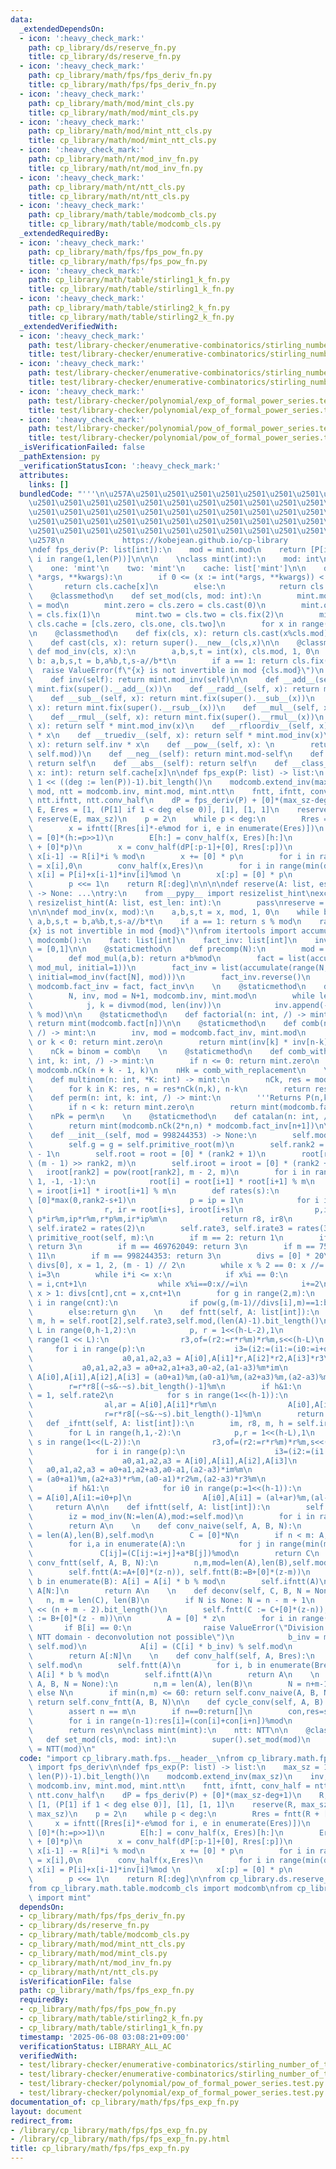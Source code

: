 ```yaml
---
data:
  _extendedDependsOn:
  - icon: ':heavy_check_mark:'
    path: cp_library/ds/reserve_fn.py
    title: cp_library/ds/reserve_fn.py
  - icon: ':heavy_check_mark:'
    path: cp_library/math/fps/fps_deriv_fn.py
    title: cp_library/math/fps/fps_deriv_fn.py
  - icon: ':heavy_check_mark:'
    path: cp_library/math/mod/mint_cls.py
    title: cp_library/math/mod/mint_cls.py
  - icon: ':heavy_check_mark:'
    path: cp_library/math/mod/mint_ntt_cls.py
    title: cp_library/math/mod/mint_ntt_cls.py
  - icon: ':heavy_check_mark:'
    path: cp_library/math/nt/mod_inv_fn.py
    title: cp_library/math/nt/mod_inv_fn.py
  - icon: ':heavy_check_mark:'
    path: cp_library/math/nt/ntt_cls.py
    title: cp_library/math/nt/ntt_cls.py
  - icon: ':heavy_check_mark:'
    path: cp_library/math/table/modcomb_cls.py
    title: cp_library/math/table/modcomb_cls.py
  _extendedRequiredBy:
  - icon: ':heavy_check_mark:'
    path: cp_library/math/fps/fps_pow_fn.py
    title: cp_library/math/fps/fps_pow_fn.py
  - icon: ':heavy_check_mark:'
    path: cp_library/math/table/stirling1_k_fn.py
    title: cp_library/math/table/stirling1_k_fn.py
  - icon: ':heavy_check_mark:'
    path: cp_library/math/table/stirling2_k_fn.py
    title: cp_library/math/table/stirling2_k_fn.py
  _extendedVerifiedWith:
  - icon: ':heavy_check_mark:'
    path: test/library-checker/enumerative-combinatorics/stirling_number_of_the_first_kind_fixed_k.test.py
    title: test/library-checker/enumerative-combinatorics/stirling_number_of_the_first_kind_fixed_k.test.py
  - icon: ':heavy_check_mark:'
    path: test/library-checker/enumerative-combinatorics/stirling_number_of_the_second_kind_fixed_k.test.py
    title: test/library-checker/enumerative-combinatorics/stirling_number_of_the_second_kind_fixed_k.test.py
  - icon: ':heavy_check_mark:'
    path: test/library-checker/polynomial/exp_of_formal_power_series.test.py
    title: test/library-checker/polynomial/exp_of_formal_power_series.test.py
  - icon: ':heavy_check_mark:'
    path: test/library-checker/polynomial/pow_of_formal_power_series.test.py
    title: test/library-checker/polynomial/pow_of_formal_power_series.test.py
  _isVerificationFailed: false
  _pathExtension: py
  _verificationStatusIcon: ':heavy_check_mark:'
  attributes:
    links: []
  bundledCode: "'''\n\u257A\u2501\u2501\u2501\u2501\u2501\u2501\u2501\u2501\u2501\u2501\
    \u2501\u2501\u2501\u2501\u2501\u2501\u2501\u2501\u2501\u2501\u2501\u2501\u2501\
    \u2501\u2501\u2501\u2501\u2501\u2501\u2501\u2501\u2501\u2501\u2501\u2501\u2501\
    \u2501\u2501\u2501\u2501\u2501\u2501\u2501\u2501\u2501\u2501\u2501\u2501\u2501\
    \u2501\u2501\u2501\u2501\u2501\u2501\u2501\u2501\u2501\u2501\u2501\u2501\u2501\
    \u2578\n             https://kobejean.github.io/cp-library               \n'''\n\
    \ndef fps_deriv(P: list[int]):\n    mod = mint.mod\n    return [P[i]*i%mod for\
    \ i in range(1,len(P))]\n\n\n    \nclass mint(int):\n    mod: int\n    zero: 'mint'\n\
    \    one: 'mint'\n    two: 'mint'\n    cache: list['mint']\n\n    def __new__(cls,\
    \ *args, **kwargs):\n        if 0 <= (x := int(*args, **kwargs)) < 64:\n     \
    \       return cls.cache[x]\n        else:\n            return cls.fix(x)\n\n\
    \    @classmethod\n    def set_mod(cls, mod: int):\n        mint.mod = cls.mod\
    \ = mod\n        mint.zero = cls.zero = cls.cast(0)\n        mint.one = cls.one\
    \ = cls.fix(1)\n        mint.two = cls.two = cls.fix(2)\n        mint.cache =\
    \ cls.cache = [cls.zero, cls.one, cls.two]\n        for x in range(3,64): mint.cache.append(cls.fix(x))\n\
    \n    @classmethod\n    def fix(cls, x): return cls.cast(x%cls.mod)\n\n    @classmethod\n\
    \    def cast(cls, x): return super().__new__(cls,x)\n\n    @classmethod\n   \
    \ def mod_inv(cls, x):\n        a,b,s,t = int(x), cls.mod, 1, 0\n        while\
    \ b: a,b,s,t = b,a%b,t,s-a//b*t\n        if a == 1: return cls.fix(s)\n      \
    \  raise ValueError(f\"{x} is not invertible in mod {cls.mod}\")\n    \n    @property\n\
    \    def inv(self): return mint.mod_inv(self)\n\n    def __add__(self, x): return\
    \ mint.fix(super().__add__(x))\n    def __radd__(self, x): return mint.fix(super().__radd__(x))\n\
    \    def __sub__(self, x): return mint.fix(super().__sub__(x))\n    def __rsub__(self,\
    \ x): return mint.fix(super().__rsub__(x))\n    def __mul__(self, x): return mint.fix(super().__mul__(x))\n\
    \    def __rmul__(self, x): return mint.fix(super().__rmul__(x))\n    def __floordiv__(self,\
    \ x): return self * mint.mod_inv(x)\n    def __rfloordiv__(self, x): return self.inv\
    \ * x\n    def __truediv__(self, x): return self * mint.mod_inv(x)\n    def __rtruediv__(self,\
    \ x): return self.inv * x\n    def __pow__(self, x): \n        return self.cast(super().__pow__(x,\
    \ self.mod))\n    def __neg__(self): return mint.mod-self\n    def __pos__(self):\
    \ return self\n    def __abs__(self): return self\n    def __class_getitem__(self,\
    \ x: int): return self.cache[x]\n\ndef fps_exp(P: list) -> list:\n    max_sz =\
    \ 1 << ((deg := len(P))-1).bit_length()\n    modcomb.extend_inv(max_sz)\n    inv,\
    \ mod, ntt = modcomb.inv, mint.mod, mint.ntt\n    fntt, ifntt, conv_half = ntt.fntt,\
    \ ntt.ifntt, ntt.conv_half\n    dP = fps_deriv(P) + [0]*(max_sz-deg+1)\n    R,\
    \ E, Eres = [1, (P[1] if 1 < deg else 0)], [1], [1, 1]\n    reserve(R, max_sz),\
    \ reserve(E, max_sz)\n    p = 2\n    while p < deg:\n        Rres = fntt(R + [0]*p)\n\
    \        x = ifntt([Rres[i]*-e%mod for i, e in enumerate(Eres)])\n        x[:h]\
    \ = [0]*(h:=p>>1)\n        E[h:] = conv_half(x, Eres)[h:]\n        Eres = fntt(E\
    \ + [0]*p)\n        x = conv_half(dP[:p-1]+[0], Rres[:p])\n        for i in range(1,p):\
    \ x[i-1] -= R[i]*i % mod\n        x += [0] * p\n        for i in range(p-1): x[p+i],x[i]\
    \ = x[i],0\n        conv_half(x,Eres)\n        for i in range(min(deg, p<<1)-1,p-1,-1):\
    \ x[i] = P[i]+x[i-1]*inv[i]%mod \n        x[:p] = [0] * p\n        R[p:] = conv_half(x,Rres)[p:]\n\
    \        p <<= 1\n    return R[:deg]\n\n\n\ndef reserve(A: list, est_len: int)\
    \ -> None: ...\ntry:\n    from __pypy__ import resizelist_hint\nexcept:\n    def\
    \ resizelist_hint(A: list, est_len: int):\n        pass\nreserve = resizelist_hint\n\
    \n\n\ndef mod_inv(x, mod):\n    a,b,s,t = x, mod, 1, 0\n    while b:\n       \
    \ a,b,s,t = b,a%b,t,s-a//b*t\n    if a == 1: return s % mod\n    raise ValueError(f\"\
    {x} is not invertible in mod {mod}\")\nfrom itertools import accumulate\n\nclass\
    \ modcomb():\n    fact: list[int]\n    fact_inv: list[int]\n    inv: list[int]\
    \ = [0,1]\n\n    @staticmethod\n    def precomp(N):\n        mod = mint.mod\n\
    \        def mod_mul(a,b): return a*b%mod\n        fact = list(accumulate(range(1,N+1),\
    \ mod_mul, initial=1))\n        fact_inv = list(accumulate(range(N,0,-1), mod_mul,\
    \ initial=mod_inv(fact[N], mod)))\n        fact_inv.reverse()\n        modcomb.fact,\
    \ modcomb.fact_inv = fact, fact_inv\n    \n    @staticmethod\n    def extend_inv(N):\n\
    \        N, inv, mod = N+1, modcomb.inv, mint.mod\n        while len(inv) < N:\n\
    \            j, k = divmod(mod, len(inv))\n            inv.append(-inv[k] * j\
    \ % mod)\n\n    @staticmethod\n    def factorial(n: int, /) -> mint:\n       \
    \ return mint(modcomb.fact[n])\n\n    @staticmethod\n    def comb(n: int, k: int,\
    \ /) -> mint:\n        inv, mod = modcomb.fact_inv, mint.mod\n        if n < k\
    \ or k < 0: return mint.zero\n        return mint(inv[k] * inv[n-k] % mod * modcomb.fact[n])\n\
    \    nCk = binom = comb\n    \n    @staticmethod\n    def comb_with_replacement(n:\
    \ int, k: int, /) -> mint:\n        if n <= 0: return mint.zero\n        return\
    \ modcomb.nCk(n + k - 1, k)\n    nHk = comb_with_replacement\n    \n    @staticmethod\n\
    \    def multinom(n: int, *K: int) -> mint:\n        nCk, res = modcomb.nCk, mint.one\n\
    \        for k in K: res, n = res*nCk(n,k), n-k\n        return res\n\n    @staticmethod\n\
    \    def perm(n: int, k: int, /) -> mint:\n        '''Returns P(n,k) mod p'''\n\
    \        if n < k: return mint.zero\n        return mint(modcomb.fact[n] * modcomb.fact_inv[n-k])\n\
    \    nPk = perm\n    \n    @staticmethod\n    def catalan(n: int, /) -> mint:\n\
    \        return mint(modcomb.nCk(2*n,n) * modcomb.fact_inv[n+1])\n\n\nclass NTT:\n\
    \    def __init__(self, mod = 998244353) -> None:\n        self.mod = m = mod\n\
    \        self.g = g = self.primitive_root(m)\n        self.rank2 = rank2 = ((m-1)&(1-m)).bit_length()\
    \ - 1\n        self.root = root = [0] * (rank2 + 1)\n        root[rank2] = pow(g,\
    \ (m - 1) >> rank2, m)\n        self.iroot = iroot = [0] * (rank2 + 1)\n     \
    \   iroot[rank2] = pow(root[rank2], m - 2, m)\n        for i in range(rank2 -\
    \ 1, -1, -1):\n            root[i] = root[i+1] * root[i+1] % m\n            iroot[i]\
    \ = iroot[i+1] * iroot[i+1] % m\n        def rates(s):\n            r8,ir8 = [0]*max(0,rank2-s+1),\
    \ [0]*max(0,rank2-s+1)\n            p = ip = 1\n            for i in range(rank2-s+1):\n\
    \                r, ir = root[i+s], iroot[i+s]\n                p,ip,r8[i],ir8[i]=\
    \ p*ir%m,ip*r%m,r*p%m,ir*ip%m\n            return r8, ir8\n        self.rate2,\
    \ self.irate2 = rates(2)\n        self.rate3, self.irate3 = rates(3)\n \n    def\
    \ primitive_root(self, m):\n        if m == 2: return 1\n        if m == 167772161:\
    \ return 3\n        if m == 469762049: return 3\n        if m == 754974721: return\
    \ 11\n        if m == 998244353: return 3\n        divs = [0] * 20\n        cnt,\
    \ divs[0], x = 1, 2, (m - 1) // 2\n        while x % 2 == 0: x //= 2\n       \
    \ i=3\n        while i*i <= x:\n            if x%i == 0:\n                divs[cnt],cnt\
    \ = i,cnt+1\n                while x%i==0:x//=i\n            i+=2\n        if\
    \ x > 1: divs[cnt],cnt = x,cnt+1\n        for g in range(2,m):\n            for\
    \ i in range(cnt):\n                if pow(g,(m-1)//divs[i],m)==1:break\n    \
    \        else:return g\n    \n    def fntt(self, A: list[int]):\n        im, r8,\
    \ m, h = self.root[2],self.rate3,self.mod,(len(A)-1).bit_length()\n        for\
    \ L in range(0,h-1,2):\n            p, r = 1<<(h-L-2),1\n            for s in\
    \ range(1 << L):\n                r3,of=(r2:=r*r%m)*r%m,s<<(h-L)\n           \
    \     for i in range(p):\n                    i3=(i2:=(i1:=(i0:=i+of)+p)+p)+p\n\
    \                    a0,a1,a2,a3 = A[i0],A[i1]*r,A[i2]*r2,A[i3]*r3\n         \
    \           a0,a1,a2,a3 = a0+a2,a1+a3,a0-a2,(a1-a3)%m*im\n                   \
    \ A[i0],A[i1],A[i2],A[i3] = (a0+a1)%m,(a0-a1)%m,(a2+a3)%m,(a2-a3)%m\n        \
    \        r=r*r8[(~s&-~s).bit_length()-1]%m\n        if h&1:\n            r, r8\
    \ = 1, self.rate2\n            for s in range(1<<(h-1)):\n                i1=(i0:=s<<1)+1\n\
    \                al,ar = A[i0],A[i1]*r%m\n                A[i0],A[i1] = (al+ar)%m,(al-ar)%m\n\
    \                r=r*r8[(~s&-~s).bit_length()-1]%m\n        return A\n    \n \
    \   def _ifntt(self, A: list[int]):\n        im, r8, m, h = self.iroot[2],self.irate3,self.mod,(len(A)-1).bit_length()\n\
    \        for L in range(h,1,-2):\n            p,r = 1<<(h-L),1\n            for\
    \ s in range(1<<(L-2)):\n                r3,of=(r2:=r*r%m)*r%m,s<<(h-L+2)\n  \
    \              for i in range(p):\n                    i3=(i2:=(i1:=(i0:=i+of)+p)+p)+p\n\
    \                    a0,a1,a2,a3 = A[i0],A[i1],A[i2],A[i3]\n                 \
    \   a0,a1,a2,a3 = a0+a1,a2+a3,a0-a1,(a2-a3)*im%m\n                    A[i0],A[i1],A[i2],A[i3]\
    \ = (a0+a1)%m,(a2+a3)*r%m,(a0-a1)*r2%m,(a2-a3)*r3%m\n                r=r*r8[(~s&-~s).bit_length()-1]%m\n\
    \        if h&1:\n            for i0 in range(p:=1<<(h-1)):\n                al,ar\
    \ = A[i0],A[i1:=i0+p]\n                A[i0],A[i1] = (al+ar)%m,(al-ar)%m\n   \
    \     return A\n\n    def ifntt(self, A: list[int]):\n        self._ifntt(A)\n\
    \        iz = mod_inv(N:=len(A),mod:=self.mod)\n        for i in range(N): A[i]=A[i]*iz%mod\n\
    \        return A\n    \n    def conv_naive(self, A, B, N):\n        n, m, mod\
    \ = len(A),len(B),self.mod\n        C = [0]*N\n        if n < m: A,B,n,m = B,A,m,n\n\
    \        for i,a in enumerate(A):\n            for j in range(min(m,N-i)):\n \
    \               C[ij]=(C[ij:=i+j]+a*B[j])%mod\n        return C\n    \n    def\
    \ conv_fntt(self, A, B, N):\n        n,m,mod=len(A),len(B),self.mod\n        z=1<<(n+m-2).bit_length()\n\
    \        self.fntt(A:=A+[0]*(z-n)), self.fntt(B:=B+[0]*(z-m))\n        for i,\
    \ b in enumerate(B): A[i] = A[i] * b % mod\n        self.ifntt(A)\n        del\
    \ A[N:]\n        return A\n    \n    def deconv(self, C, B, N = None):\n     \
    \   n, m = len(C), len(B)\n        if N is None: N = n - m + 1\n        z = 1\
    \ << (n + m - 2).bit_length()\n        self.fntt(C := C+[0]*(z-n)), self.fntt(B\
    \ := B+[0]*(z - m))\n\n        A = [0] * z\n        for i in range(z):\n     \
    \       if B[i] == 0:\n                raise ValueError(\"Division by zero in\
    \ NTT domain - deconvolution not possible\")\n            b_inv = mod_inv(B[i],\
    \ self.mod)\n            A[i] = (C[i] * b_inv) % self.mod\n        \n        self.ifntt(A)\n\
    \        return A[:N]\n    \n    def conv_half(self, A, Bres):\n        mod =\
    \ self.mod\n        self.fntt(A)\n        for i, b in enumerate(Bres): A[i] =\
    \ A[i] * b % mod\n        self.ifntt(A)\n        return A\n    \n    def conv(self,\
    \ A, B, N = None):\n        n,m = len(A), len(B)\n        N = n+m-1 if N is None\
    \ else N\n        if min(n,m) <= 60: return self.conv_naive(A, B, N)\n       \
    \ return self.conv_fntt(A, B, N)\n\n    def cycle_conv(self, A, B):\n        n,m,mod=len(A),len(B),self.mod\n\
    \        assert n == m\n        if n==0:return[]\n        con,res=self.conv(A,B),[0]*n\n\
    \        for i in range(n-1):res[i]=(con[i]+con[i+n])%mod\n        res[n-1]=con[n-1]\n\
    \        return res\n\nclass mint(mint):\n    ntt: NTT\n\n    @classmethod\n \
    \   def set_mod(cls, mod: int):\n        super().set_mod(mod)\n        cls.ntt\
    \ = NTT(mod)\n"
  code: "import cp_library.math.fps.__header__\nfrom cp_library.math.fps.fps_deriv_fn\
    \ import fps_deriv\n\ndef fps_exp(P: list) -> list:\n    max_sz = 1 << ((deg :=\
    \ len(P))-1).bit_length()\n    modcomb.extend_inv(max_sz)\n    inv, mod, ntt =\
    \ modcomb.inv, mint.mod, mint.ntt\n    fntt, ifntt, conv_half = ntt.fntt, ntt.ifntt,\
    \ ntt.conv_half\n    dP = fps_deriv(P) + [0]*(max_sz-deg+1)\n    R, E, Eres =\
    \ [1, (P[1] if 1 < deg else 0)], [1], [1, 1]\n    reserve(R, max_sz), reserve(E,\
    \ max_sz)\n    p = 2\n    while p < deg:\n        Rres = fntt(R + [0]*p)\n   \
    \     x = ifntt([Rres[i]*-e%mod for i, e in enumerate(Eres)])\n        x[:h] =\
    \ [0]*(h:=p>>1)\n        E[h:] = conv_half(x, Eres)[h:]\n        Eres = fntt(E\
    \ + [0]*p)\n        x = conv_half(dP[:p-1]+[0], Rres[:p])\n        for i in range(1,p):\
    \ x[i-1] -= R[i]*i % mod\n        x += [0] * p\n        for i in range(p-1): x[p+i],x[i]\
    \ = x[i],0\n        conv_half(x,Eres)\n        for i in range(min(deg, p<<1)-1,p-1,-1):\
    \ x[i] = P[i]+x[i-1]*inv[i]%mod \n        x[:p] = [0] * p\n        R[p:] = conv_half(x,Rres)[p:]\n\
    \        p <<= 1\n    return R[:deg]\n\nfrom cp_library.ds.reserve_fn import reserve\n\
    from cp_library.math.table.modcomb_cls import modcomb\nfrom cp_library.math.mod.mint_ntt_cls\
    \ import mint"
  dependsOn:
  - cp_library/math/fps/fps_deriv_fn.py
  - cp_library/ds/reserve_fn.py
  - cp_library/math/table/modcomb_cls.py
  - cp_library/math/mod/mint_ntt_cls.py
  - cp_library/math/mod/mint_cls.py
  - cp_library/math/nt/mod_inv_fn.py
  - cp_library/math/nt/ntt_cls.py
  isVerificationFile: false
  path: cp_library/math/fps/fps_exp_fn.py
  requiredBy:
  - cp_library/math/fps/fps_pow_fn.py
  - cp_library/math/table/stirling2_k_fn.py
  - cp_library/math/table/stirling1_k_fn.py
  timestamp: '2025-06-08 03:08:21+09:00'
  verificationStatus: LIBRARY_ALL_AC
  verifiedWith:
  - test/library-checker/enumerative-combinatorics/stirling_number_of_the_first_kind_fixed_k.test.py
  - test/library-checker/enumerative-combinatorics/stirling_number_of_the_second_kind_fixed_k.test.py
  - test/library-checker/polynomial/pow_of_formal_power_series.test.py
  - test/library-checker/polynomial/exp_of_formal_power_series.test.py
documentation_of: cp_library/math/fps/fps_exp_fn.py
layout: document
redirect_from:
- /library/cp_library/math/fps/fps_exp_fn.py
- /library/cp_library/math/fps/fps_exp_fn.py.html
title: cp_library/math/fps/fps_exp_fn.py
---
```

